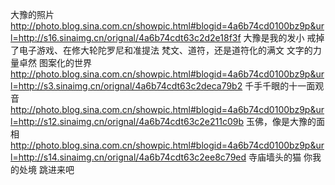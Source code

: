 大豫的照片
http://photo.blog.sina.com.cn/showpic.html#blogid=4a6b74cd0100bz9p&url=http://s16.sinaimg.cn/orignal/4a6b74cdt63c2d2e18f3f
大豫是我的发小
戒掉了电子游戏、在修大轮陀罗尼和准提法
梵文、道符，还是道符化的满文
文字的力量卓然
图案化的世界
http://photo.blog.sina.com.cn/showpic.html#blogid=4a6b74cd0100bz9p&url=http://s3.sinaimg.cn/orignal/4a6b74cdt63c2deca79b2
千手千眼的十一面观音
http://photo.blog.sina.com.cn/showpic.html#blogid=4a6b74cd0100bz9p&url=http://s12.sinaimg.cn/orignal/4a6b74cdt63c2e211c09b
玉佛，像是大豫的面相
http://photo.blog.sina.com.cn/showpic.html#blogid=4a6b74cd0100bz9p&url=http://s14.sinaimg.cn/orignal/4a6b74cdt63c2ee8c79ed
寺庙墙头的猫
你我的处境
跳进来吧
 
 
